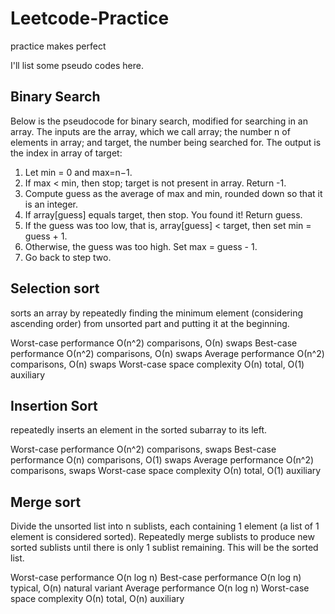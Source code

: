 # Leetcode-Practice
practice makes perfect

I'll list some pseudo codes here.

## Binary Search
Below is the pseudocode for binary search, modified for searching in an array. The inputs are the array, which we call array; the number n of elements in array; and target, the number being searched for. The output is the index in array of target:

1. Let min = 0 and max=n−1.
2. If max < min, then stop; target is not present in array. Return -1.
3. Compute guess as the average of max and min, rounded down so that it is an integer.
4. If array[guess] equals target, then stop. You found it! Return guess.
5. If the guess was too low, that is, array[guess] < target, then set min = guess + 1.
6. Otherwise, the guess was too high. Set max = guess - 1.
7. Go back to step two.

## Selection sort
sorts an array by repeatedly finding the minimum element (considering ascending order) from unsorted part and putting it at the beginning.

Worst-case performance	О(n^2) comparisons, О(n) swaps
Best-case performance	О(n^2) comparisons, О(n) swaps
Average performance	О(n^2) comparisons, О(n) swaps
Worst-case space complexity	О(n) total, O(1) auxiliary

## Insertion Sort
repeatedly inserts an element in the sorted subarray to its left.

Worst-case performance	О(n^2) comparisons, swaps
Best-case performance	O(n) comparisons, O(1) swaps
Average performance	О(n^2) comparisons, swaps
Worst-case space complexity	О(n) total, O(1) auxiliary

## Merge sort
Divide the unsorted list into n sublists, each containing 1 element (a list of 1 element is considered sorted).
Repeatedly merge sublists to produce new sorted sublists until there is only 1 sublist remaining. This will be the sorted list.

Worst-case performance	O(n log n)
Best-case performance	O(n log n) typical, O(n) natural variant
Average performance	O(n log n)
Worst-case space complexity	О(n) total, O(n) auxiliary
